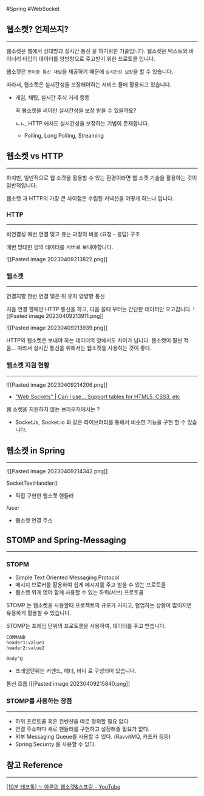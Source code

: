 #Spring #WebSocket


## 웹소켓? 언제쓰지?
---
웹소켓은 웹에서 상대방과 실시간 통신 을 하기위한 기술입니다.
웹소켓은 텍스트와 바이너리 타입의 데이터를 양방향으로 주고받기 위한 프로토콜 입니다.


웹소켓은 `전이중 통신 채널`을 제공하기 때문에 `실시간성 보장`을 할 수 있습니다.

따라서, 웹소켓은 실시간성을 보장해야하는 서비스 들에 활용되고 있습니다.
- 게임, 채팅, 실시간 주식 거래 등등

	꼭 웹소켓을 써야만 실시간성을 보장 받을 수 있을까요?
	
	ㄴㄴ,  HTTP 에서도 실시간성을 보장하는 기법이 존재합니다.
	-  Polling, Long Polling, Streaming


## 웹소켓 vs HTTP
---
하지만,  일반적으로 웹 소켓을 활용할 수 있는 환경이라면 웹 소켓 기술을 활용하는 것이 일반적입니다.

웹소켓 과 HTTP의 가장 큰 차이점은 수립된 커넥션을 어떻게 하느냐 입니다.

### HTTP
---
비연결성
매번 연결 맻고 끊는 과정의 비용
(요청 - 응답) 구조

매번 방대한 양의 데이터를 서버로 보내야합니다.

![[Pasted image 20230409213822.png]]

### 웹소켓
---
연결지향
한번 연결 맻은 뒤 유지
양뱡향 통신

처음 연결 할때만 HTTP 통신을 하고, 다음 쓸때 부터는 간단한 데이터만 오고갑니다.
![[Pasted image 20230409213911.png]]

![[Pasted image 20230409213939.png]]

HTTP와 웹소켓은 보내야 하는 데이터의 양에서도 차이가 납니다.  웹소켓이 훨씬 적음...
따라서 실시간 통신을 위해서는 웹소켓을 사용하는 것이 좋다.

### 웹소켓 지원 현황
---
![[Pasted image 20230409214206.png]]
- ["Web Sockets" | Can I use... Support tables for HTML5, CSS3, etc](https://caniuse.com/?search=Web%20Sockets)

웹 소켓을 지원하지 않는 브라우저에서는 ?
- SocketJs, Socket.io 와 같은 라이브러리를 통해서 비슷한 기능을 구현 할 수 있습니다.


## 웹소켓 in Spring
---
![[Pasted image 20230409214342.png]]

SocketTextHandler()
- 직접 구현한 웹소켓 핸들러

/user
- 웹소켓 연결 주소


## STOMP and Spring-Messaging
---

### STOPM
- Simple Text Oriented Messaging Protocol
- 메시지 브로커를 활용하여 쉽게 메시지를 주고 받을 수 있는 프로토콜
- 웹소켓 위게 얹어 함께 사용할 수 있는 하위(서브) 프로토콜

STOMP 는 웹소켓을 사용할때 프로젝트의 규모가 커지고, 협업하는 상황이 많이지면 유용하게 활용할 수 있습니다.

STOMP는 프레임 단위의 프로토콜을 사용하여, 데이터를 주고 받습니다.
```
COMMAND
header1:value1
header2:value2

Body^@
```
- 프레임단위는 커멘드, 헤더, 바디 로 구성되어 있습니다.


통신 흐름
![[Pasted image 20230409215840.png]]


### STOMP를 사용하는 장점
---
- 하위 프로토콜 혹은 컨벤션을 따로 정의할 필요 없다
- 연결 주소마다 새로 핸들러를 구현하고 설정해줄 필요가 없다.
- 외부 Messaging Queue를 사용할 수 있다. (RavvitMQ, 카프카 등등)
- Spring Security 를 사용할 수 있다.



## 참고 Reference
---
[[10분 테코톡] ✨ 아론의 웹소켓&스프링 - YouTube](https://www.youtube.com/watch?v=rvss-_t6gzg)
